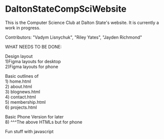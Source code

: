 # DaltonStateCompSciWebsite
This is the Computer Science Club at Dalton State's website. It is currently a work in progress.  

Contributors: "Vadym Lisnychuk", "Riley Yates", "Jayden Richmond"
  
  
WHAT NEEDS TO BE DONE:  

  Design layout  
  1)Figma layouts for desktop  
  2)Figma layouts for phone  
    
  Basic outlines of  
    1) home.html  
    2) about.html  
    3) blognews.html  
    4) contact.html  
    5) membership.html  
    6) projects.html  
    
  Basic Phone Version for later  
    8) ^^^The above HTMLs but for phone  
  
  Fun stuff with javascript  

  
  
